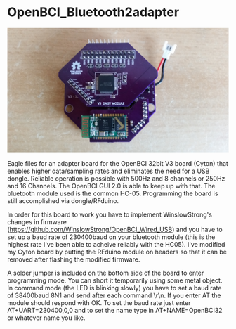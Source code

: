 # OpenBCI_Bluetooth2adapter

![alt tag](https://github.com/BigCorvus/OpenBCI_Bluetooth2adapter/blob/master/OpenBCI%20Cyton%2032bit%20bluetooth%202%20adapter.jpg)

Eagle files for an adapter board for the OpenBCI 32bit V3 board (Cyton) that enables higher data/sampling rates and eliminates the need for a USB dongle. Reliable operation is possible with 500Hz and 8 channels or 250Hz and 16 Channels. The OpenBCI GUI 2.0 is able to keep up with that.
The bluetooth module used is the common HC-05. Programming the board is still accomplished via dongle/RFduino.


In order for this board to work you have to implement WinslowStrong's changes in firmware (https://github.com/WinslowStrong/OpenBCI_Wired_USB) and you have to set up a baud rate of 230400baud on your bluetooth module (this is the highest rate I've been able to acheive reliably with the HC05). 
I've modified my Cyton board by putting the RFduino module on headers so that it can be removed after flashing the modified firmware. 

A solder jumper is included on the bottom side of the board to enter programming mode. You can short it temporarily using some metal object. In command mode (the LED is blinking slowly) you have to set a baud rate of 38400baud 8N1 and send after each command \r\n. If you enter AT the module should respond with OK.
To set the baud rate just enter AT+UART=230400,0,0 and to set the name type in AT+NAME=OpenBCI32 or whatever name you like. 
